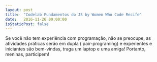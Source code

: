 ```yaml
---
layout: post
title:  "Codelab Fundamentos do JS by Women Who Code Recife"
date:   2016-11-26 09:00:00
isStaticPost: false
---
```

Se você não tem experiência com programação, não se preocupe, as atividades práticas serão em dupla ( pair-programing) e experientes e iniciantes são bem-vindas, traga um laptop e uma amiga! Portanto, meninas, participem!

